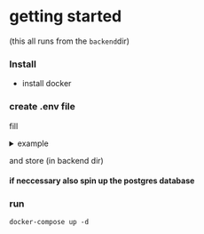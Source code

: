 # getting started

(this all runs from the `backend`dir)

### Install

- install docker <!--node (and therefor npm) then run `npm install`-->

### create .env file

fill
<details><summary>example</summary>

    ```
    POSTGRES_HOST=127.0.0.1
    POSTGRES_PORT=5432
    POSTGRES_USER=me
    POSTGRES_PASSWORD=password
    POSTGRES_DATABASE=api

    API_KEY=AE*%kXy2@WqCxNpm+^zz4V*eM93_B3P7

    CERT_PATH="/path/to/key_and_cert/"

    PORT=3000
    ```
</details>

and store (in backend dir)

#### if neccessary also spin up the postgres database <!--TODO could be dockerized if wanted-->

### run

`docker-compose up -d`
